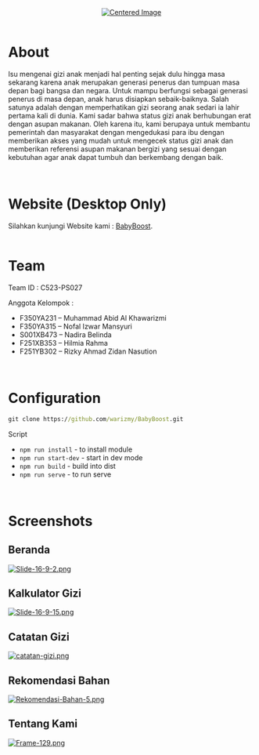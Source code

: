 <div align="center">
  <a href="https://postimg.cc/KRYGxLQy" target="_blank">
    <img src="https://i.postimg.cc/02YbG0wr/Frame-30.png" alt="Centered Image">
  </a>
</div>
<br>

# About
<p>Isu mengenai gizi anak menjadi hal penting sejak dulu hingga masa sekarang karena anak merupakan generasi penerus dan tumpuan masa depan bagi bangsa dan negara. Untuk mampu berfungsi sebagai generasi penerus di 
masa depan, anak harus disiapkan sebaik-baiknya. Salah satunya adalah dengan memperhatikan gizi seorang anak sedari ia lahir pertama kali di dunia.
Kami sadar bahwa status gizi anak berhubungan erat dengan asupan makanan. Oleh karena itu, kami berupaya untuk membantu pemerintah dan masyarakat dengan mengedukasi para ibu dengan memberikan akses yang mudah untuk mengecek status gizi anak dan memberikan referensi asupan makanan bergizi yang sesuai dengan kebutuhan agar anak dapat tumbuh dan berkembang dengan baik.
</p>
<br>

# Website (Desktop Only)

Silahkan kunjungi Website kami : [BabyBoost](https://babyboost.netlify.app "BabyBoost").
<br>
<br>

# Team

Team ID : C523-PS027

Anggota Kelompok :

- F350YA231 – Muhammad Abid Al Khawarizmi
- F350YA315 – Nofal Izwar Mansyuri
- S001XB473 – Nadira Belinda
- F251XB353 – Hilmia Rahma
- F251YB302 – Rizky Ahmad Zidan Nasution
<br>

# Configuration
```cmd
git clone https://github.com/warizmy/BabyBoost.git
```

Script
- `npm run install` - to install module
- `npm run start-dev` - start in dev mode
- `npm run build` - build into dist
- `npm run serve` - to run serve
<br>

# Screenshots

## Beranda

[![Slide-16-9-2.png](https://i.postimg.cc/MpMMMfSp/Slide-16-9-2.png)](https://postimg.cc/xXQTBC8w)

## Kalkulator Gizi

[![Slide-16-9-15.png](https://i.postimg.cc/NMjF7KHV/Slide-16-9-15.png)](https://postimg.cc/XZtnn7xc)

## Catatan Gizi

[![catatan-gizi.png](https://i.postimg.cc/xjyYTfNN/catatan-gizi.png)](https://postimg.cc/3WRztHB3)

## Rekomendasi Bahan

[![Rekomendasi-Bahan-5.png](https://i.postimg.cc/LsfwCDzg/Rekomendasi-Bahan-5.png)](https://postimg.cc/R3Sgqcpv)

## Tentang Kami

[![Frame-129.png](https://i.postimg.cc/2yfZdkCB/Frame-129.png)](https://postimg.cc/nj0rptjH)
